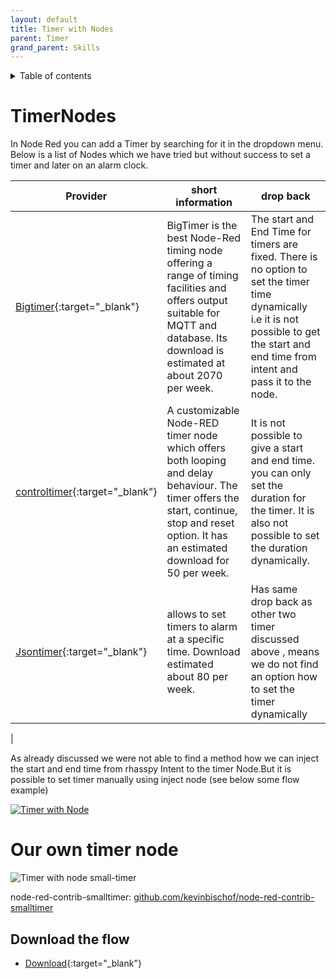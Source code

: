 ```yaml
---
layout: default
title: Timer with Nodes
parent: Timer
grand_parent: Skills
---
```


<details close markdown="block">
  <summary>
    Table of contents
  </summary>
  {: .text-delta }
1. TOC
{:toc}
</details>

# TimerNodes
In Node Red you can add a Timer by searching for it in the dropdown menu. Below is a list of Nodes which we have tried but without success to set a timer and later on an alarm clock.

|Provider | short information | drop back | 
|----------------|-------------------------------------------------------------------------------------|---------------------|
| [Bigtimer](https://flows.nodered.org/node/node-red-contrib-bigtimer){:target="_blank"}    | BigTimer is the best Node-Red timing node offering a range of timing facilities and offers output suitable for MQTT and database. Its download is estimated at about 2070 per week. |  The start and End Time for timers are fixed. There is no option to set the timer time dynamically i.e it is not possible to get the start and end time from intent and pass it to the node.| 
| [controltimer](https://flows.nodered.org/node/node-red-contrib-controltimer){:target="_blank"}   | A customizable Node-RED timer node which offers both looping and delay behaviour. The timer offers the start, continue, stop and reset option. It has an estimated download for 50 per week. |It is not possible to give a start and end time. you can only set the duration for the timer. It is also not possible to set the duration dynamically. |   
| [Jsontimer](https://flows.nodered.org/node/node-red-contrib-jsontimer){:target="_blank"}   | allows to set timers to alarm at a specific time. Download estimated about 80 per week. | Has same drop back as other two timer discussed above , means we do not find an option how to set the timer dynamically|
| 

As already discussed we were not able to find a method how we can inject the start and end time from rhasspy Intent to the timer Node.But it is possible to set timer manually using inject node (see below some flow example)

[![Timer with Node](/assets/timer_Node.PNG)](/assets/timer_Node.PNG)

# Our own timer node

![Timer with node small-timer](/assets/timer_small-timer-flow.png)

node-red-contrib-smalltimer: [github.com/kevinbischof/node-red-contrib-smalltimer](https://github.com/kevinbischof/node-red-contrib-smalltimer)

## Download the flow
- [Download](https://github.com/th-koeln-intia/ip-sprachassistent-team4/blob/master/flows/timer_node_de.json){:target="_blank"}